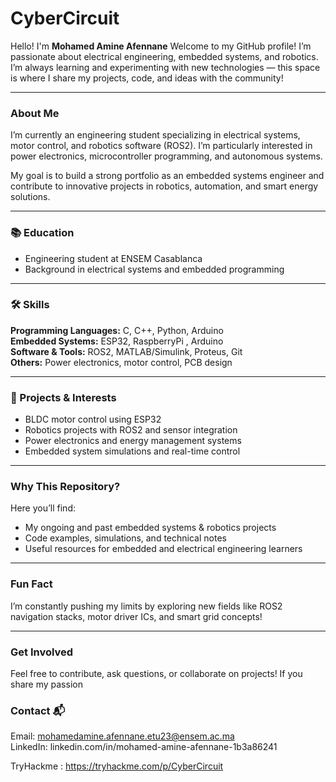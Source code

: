 # CyberCircuit

Hello! I'm **Mohamed Amine Afennane** 
Welcome to my GitHub profile! I’m passionate about electrical engineering, embedded systems, and robotics.  I’m always learning and experimenting with new technologies — this space is where I share my projects, code, and ideas with the community! 

---

### About Me  
I’m currently an engineering student specializing in electrical systems, motor control, and robotics software (ROS2). I’m particularly interested in power electronics, microcontroller programming, and autonomous systems.

My goal is to build a strong portfolio as an embedded systems engineer and contribute to innovative projects in robotics, automation, and smart energy solutions.

---

### 📚 Education  
- Engineering student at ENSEM Casablanca  
- Background in electrical systems and embedded programming  

---

### 🛠️ Skills  
**Programming Languages:** C, C++, Python, Arduino  
**Embedded Systems:** ESP32, RaspberryPi , Arduino   
**Software & Tools:** ROS2, MATLAB/Simulink, Proteus, Git  
**Others:** Power electronics, motor control, PCB design  

---

### 🔧 Projects & Interests  
- BLDC motor control using ESP32   
- Robotics projects with ROS2 and sensor integration  
- Power electronics and energy management systems  
- Embedded system simulations and real-time control  

---

### Why This Repository? 
Here you’ll find:  
- My ongoing and past embedded systems & robotics projects  
- Code examples, simulations, and technical notes  
- Useful resources for embedded and electrical engineering learners  

---

### Fun Fact  
I’m constantly pushing my limits by exploring new fields like ROS2 navigation stacks, motor driver ICs, and smart grid concepts!  

---

### Get Involved   
Feel free to contribute, ask questions, or collaborate on projects! If you share my passion

### Contact 📬  
Email: mohamedamine.afennane.etu23@ensem.ac.ma  
LinkedIn: linkedin.com/in/mohamed-amine-afennane-1b3a86241

TryHackme : https://tryhackme.com/p/CyberCircuit
